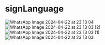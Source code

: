 # signLanguage

![WhatsApp Image 2024-04-22 at 23 13 04](https://github.com/raghav20mittal/signLanguage/assets/163748533/adef344f-526b-4a38-9815-03b573da21b6)
![WhatsApp Image 2024-04-22 at 23 13 03 (2)](https://github.com/raghav20mittal/signLanguage/assets/163748533/cb7ef1ba-ad3f-4d52-b74e-3253bf9692be)
![WhatsApp Image 2024-04-22 at 23 13 03 (1)](https://github.com/raghav20mittal/signLanguage/assets/163748533/396cd06e-e39b-4666-bce0-158040326e9a)
![WhatsApp Image 2024-04-22 at 23 13 03](https://github.com/raghav20mittal/signLanguage/assets/163748533/630f99f9-c862-4ae3-8fff-6e234d74e4ca)
